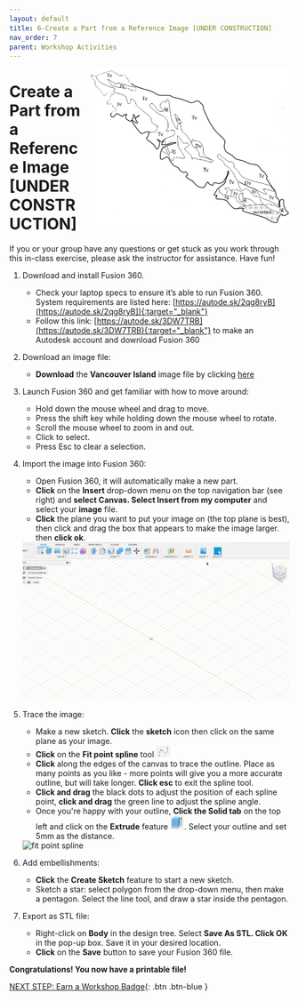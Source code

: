 ```yaml
---
layout: default
title: 6-Create a Part from a Reference Image [UNDER CONSTRUCTION]
nav_order: 7
parent: Workshop Activities
---
```


<img src="images/act-6/VanIsle.png" alt="bo-o-o-o-one?!" style="float:right;width:360px;margin-left:10px;">

# **Create a Part from a Reference Image [UNDER CONSTRUCTION]**

If you or your group have any questions or get stuck as you work through this in-class exercise, please ask the instructor for assistance.  Have fun!

1.  Download and install Fusion 360.
    -   Check your laptop specs to ensure it’s able to run Fusion 360. System requirements are listed here: [https://autode.sk/2qg8ryB](https://autode.sk/2qg8ryB]){:target="_blank"}
    -   Follow this link: [https://autode.sk/3DW7TRB](https://autode.sk/3DW7TRB){:target="_blank"} to make an Autodesk account and download Fusion 360

2.  Download an image file:
    -   **Download** the **Vancouver Island** image file by clicking <a href="images/act-6/VanIsle.png" download>here</a>

3.  Launch Fusion 360 and get familiar with how to move around:
    -   Hold down the mouse wheel and drag to move.
    -   Press the shift key while holding down the mouse wheel to rotate.
    -   Scroll the mouse wheel to zoom in and out.
    -   Click to select.
    -   Press Esc to clear a selection.

4.  Import the image into Fusion 360:
    -   Open Fusion 360, it will automatically make a new part.
    -   **Click** on the **Insert** drop-down menu on the top navigation bar (see right) and **select Canvas. Select Insert from my computer** and select your **image** file.
    -   **Click** the plane you want to put your image on (the top plane is best), then click and drag the box that appears to make the image larger. then **click ok**.
    
    <img src="images/act-6/4.gif" alt="import image" style="width:720px;">

5. Trace the image:
    -   Make a new sketch.  **Click** the **sketch** icon then click on the same plane as your image.  
    -   **Click** on the **Fit point spline** tool <img src="images/act-6/5.png" alt="spline tool" style="width:25px;">
    -   **Click** along the edges of the canvas to trace the outline.  Place as many points as you like - more points will give you a more accurate outline, but will take longer.  **Click esc** to exit the spline tool.
    -   **Click and drag** the black dots to adjust the position of each spline point, **click and drag** the green line to adjust the spline angle.
    -   Once you're happy with your outline, **Click the Solid tab** on the top left and click on the **Extrude** feature <img src="images/act-2/4-5.png" alt="extrude feature" style="width:25px;">. Select your outline and set 5mm as the distance.

    <img src="images/act-6/5-1.gif" alt="fit point spline" style="width:720px;">

6.  Add embellishments:
    -   **Click** the **Create Sketch** feature to start a new sketch.
    -   Sketch a star: select polygon from the drop-down menu, then make a pentagon.  Select the line tool, and draw a star inside the pentagon.


7.  Export as STL file:
    -   Right-click on **Body** in the design tree. Select **Save As STL. Click OK** in the pop-up box. Save it in your desired location.
    -   **Click** on the **Save** button to save your Fusion 360 file.

**Congratulations! You now have a printable file!**

[NEXT STEP: Earn a Workshop Badge](informal-credentials.html){: .btn .btn-blue }